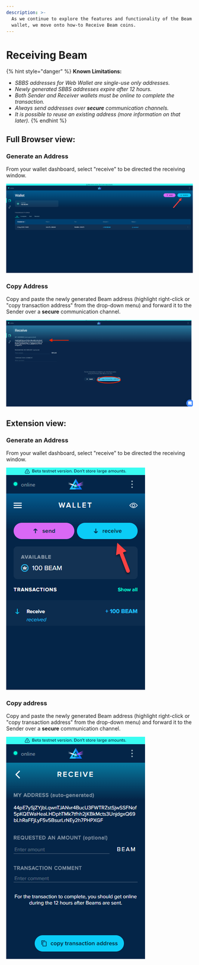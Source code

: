 ```yaml
---
description: >-
  As we continue to explore the features and functionality of the Beam web
  wallet, we move onto how-to Receive Beam coins.
---
```


# Receiving Beam

{% hint style="danger" %}
**Known Limitations:**

* _SBBS addresses for Web Wallet are single-use only addresses._
* _Newly generated SBBS addresses expire after 12 hours._
* _Both Sender and Receiver wallets must be online to complete the transaction._
* _Always send addresses over **secure** communication channels._
* _It is possible to reuse an existing address (more information on that later)._
{% endhint %}

## Full Browser view:

### Generate an Address

From your wallet dashboard, select "receive" to be directed the receiving window.

![](.gitbook/assets/0117.png)

### Copy Address

Copy and paste the newly generated Beam address (highlight right-click or "copy transaction address" from the drop-down menu) and forward it to the Sender over a **secure** communication channel.&#x20;

![](<.gitbook/assets/Screen Shot 2021-06-01 at 6.15.40 PM.png>)

## Extension view:

### Generate an Address

From your wallet dashboard, select "receive" to be directed the receiving window.

![](<.gitbook/assets/0118 (1).png>)

### Copy address

Copy and paste the newly generated Beam address (highlight right-click or "copy transaction address" from the drop-down menu) and forward it to the Sender over a **secure** communication channel.&#x20;

![](.gitbook/assets/0216.png)
